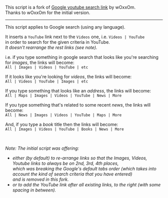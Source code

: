 This script is a fork of [Google youtube search link](https://greasyfork.org/en/scripts/7784-google-youtube-search-link) by wOxxOm.  
Thanks to wOxxOm for the initial version.

---

This script applies to Google search (using any language).

It inserts a `YouTube` link next to the `Videos` one, i.e. `Videos | YouTube`  
in order to search for the given criteria in YouTube.   
_It doesn't rearrange the rest links (see note)._ 


i.e.  if you type something in google search that looks like you're searching for _images_,
the links will become:  
`All | Images | Videos | YouTube | etc`

If it looks like you're looking for _videos_, the links will become:  
`All | Videos | YouTube | Images | etc`

If you type something that looks like an _address_, the links will become:  
`All | Maps | Images | Videos | YouTube | News | More`

If you type something that's related to some recent _news_, the links will become:  
`All | News | Images | Videos | YouTube | Maps | More`

And, if you type a _book_ title then the links will become:    
`All | Images | Videos | YouTube | Books | News | More`


<br>

_Note: The initial script was offering:_
- _either (by default) to re-arrange links so that the Images, Videos, Youtube links to always be on 2nd, 3rd, 4th places,   
which was breaking the Google's default tabs order (which takes into account the kind of search criteria that you have entered)   
and is removed in this fork._
- _or to add the YouTube link after all existing links, to the right (with some spacing in between)._
